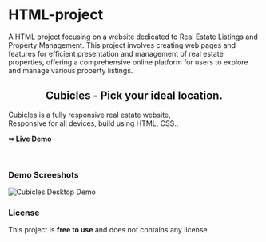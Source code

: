 # HTML-project
A HTML project focusing on a website dedicated to Real Estate Listings and Property Management. This project involves creating web pages and features for efficient presentation and management of real estate properties, offering a comprehensive online platform for users to explore and manage various property listings.
  <h2 align="center">Cubicles - Pick your ideal location.</h2>

  Cubicles is a fully responsive real estate website, <br />Responsive for all devices, build using HTML, CSS..

  <a href="file:///C:/Users/tanya/OneDrive/College%20records/Programs/Html%20prog/HTML%20project.html"><strong>➥ Live Demo</strong></a>

</div>

<br />

### Demo Screeshots

![Cubicles Desktop Demo]("C:\Users\tanya\Downloads\Page1.jpeg" "Desktop Demo")

### License

This project is **free to use** and does not contains any license.
